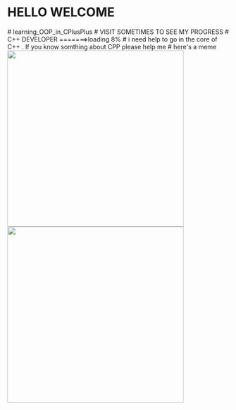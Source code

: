 <h1>HELLO WELCOME</h1>
# learning_OOP_in_CPlusPlus
# VISIT SOMETIMES TO SEE MY PROGRESS
# C++ DEVELOPER =======>loading 8% 
# i need help to go in the core of C++ . If you know somthing about CPP please help me 
# here's a meme
<img src='https://i.redd.it/w62g1tovijh21.jpg' style="height: 400px;"/>
<img src='https://programmerhumor.io/wp-content/uploads/2023/09/programmerhumor-io-python-memes-backend-memes-b6676b82f0fe5e2-608x618.jpg' style="height: 400px;"/>